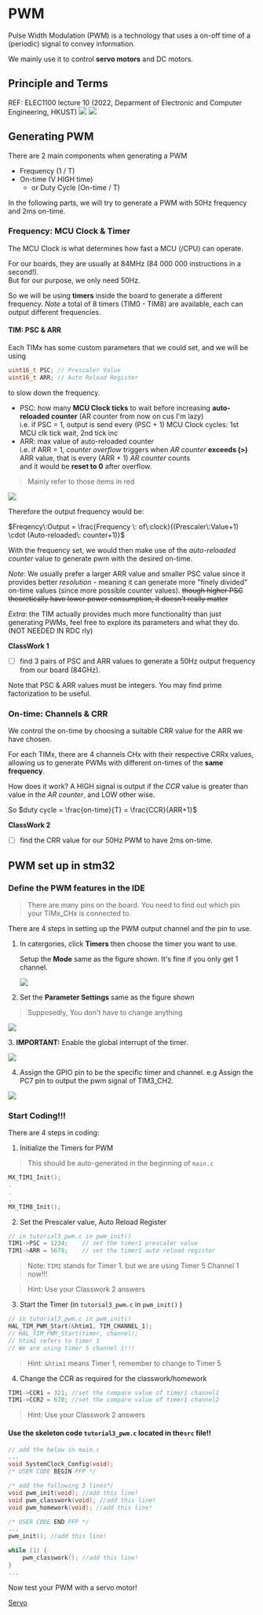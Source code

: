 # PWM
Pulse Width Modulation (PWM) is a technology that uses a on-off time of a (periodic) signal to convey information.

We mainly use it to control **servo motors** and DC motors.

## Principle and Terms
REF: ELEC1100 lecture 10 (2022, Deparment of Electronic and Computer Engineering, HKUST) ![](https://i.imgur.com/jnZB3Kd.jpg) ![](https://i.imgur.com/7Iyfnpg.jpg)

## Generating PWM
There are 2 main components when generating a PWM
- Frequency (1 / T)
- On-time (V HIGH time)
  - or Duty Cycle (On-time / T)

In the following parts, we will try to generate a PWM with 50Hz frequency and 2ms on-time.

### Frequency: MCU Clock & Timer 
The MCU Clock is what determines how fast a MCU (/CPU) can operate.

For our boards, they are usually at 84MHz (84 000 000 instructions in a second!).\
But for our purpose, we only need 50Hz.

So we will be using **timers** inside the board to generate a different frequency.
*Note* a total of 8 timers (TIM0 - TIM8) are available, each can output different frequencies.

#### TIM: PSC & ARR
Each TIMx has some custom parameters that we could set, and we will be using
```c
uint16_t PSC; // Prescaler Value
uint16_t ARR; // Auto Reload Register
```
to slow down the frequency.

- PSC: how many **MCU Clock ticks** to wait before increasing **auto-reloaded counter** (AR counter from now on cus I'm lazy)\
  i.e. if PSC = 1, output is send every (PSC + 1) MCU Clock cycles: 1st MCU clk tick wait, 2nd tick inc
- ARR: max value of auto-reloaded counter\
  i.e. if ARR = 1, *counter overflow* triggers when *AR counter* **exceeds (>)** ARR value, that is every (ARR + 1) *AR counter* counts\
  and it would be **reset to 0** after overflow.

>Mainly refer to those items in red
>
![](https://imgur.com/YF8xjhF.png)

Therefore the output frequency would be:

$Freqency\:Output = \frac{Frequency \: of\:clock}{(Prescaler\:Value+1) \cdot (Auto-reloaded\: counter+1)}$

With the frequency set, we would then make use of the *auto-reloaded counter* value to generate pwm with the desired on-time.

*Note*: We usually prefer a larger ARR value and smaller PSC value since it provides better *resolution* - meaning it can generate more "finely divided" on-time values (since more possible counter values). ~~though higher PSC theoretically have lower power consumption, it doesn't really matter~~

*Extra*: the TIM actually provides much more functionality than just generating PWMs, feel free to explore its parameters and what they do. (NOT NEEDED IN RDC rly)

**ClassWork 1**
- [ ] find 3 pairs of PSC and ARR values to generate a 50Hz output frequency from our board (84GHz).

Note that PSC & ARR values must be integers. You may find prime factorization to be useful.

### On-time: Channels & CRR
We control the on-time by choosing a suitable CRR value for the ARR we have chosen.

For each TIMx, there are 4 channels CHx with their respective CRRx values, allowing us to generate PWMs with different on-times of the **same frequency**.

How does it work? A HIGH signal is output if the *CCR* value is greater than value in the *AR counter*, and LOW other wise.

So $duty cycle = \frac{on-time}{T} = \frac{CCR}{ARR+1}$

**ClassWork 2**
- [ ] find the CRR value for our 50Hz PWM to have 2ms on-time.

## PWM set up in stm32

### Define the PWM features in the IDE

> There are many pins on the board. You need to find out which pin your TIMx_CHx is connected to.

There are 4 steps in setting up the PWM output channel and the pin to use.

1. In catergories, click **Timers** then choose the timer you want to use.

   Setup the **Mode** same as the figure shown. It's fine if you only get 1 channel.

   ![](https://i.imgur.com/53oLWQH.png)
2. Set the **Parameter Settings** same as the figure shown

> Supposedly, You don't have to change anything

![](https://i.imgur.com/aNtON0o.png)&#x20;

3\. **IMPORTANT:** Enable the global interrupt of the timer.

![](https://i.imgur.com/z2MDit3.png)

4. Assign the GPIO pin to be the specific timer and channel. e.g Assign the PC7 pin to output the pwm signal of TIM3\_CH2.

![](https://i.imgur.com/MzvaMDI.png)


### Start Coding!!!

There are 4 steps in coding:

1. Initialize the Timers for PWM

> This should be auto-generated in the beginning of `main.c`

```c
MX_TIM1_Init();
.
.
.
MX_TIM8_Init();
```

2. Set the Prescaler value, Auto Reload Register

```c
// in tutorial3_pwm.c in pwm_init()
TIM1->PSC = 1234;    // set the timer1 prescaler value
TIM1->ARR = 5678;    // set the timer1 auto reload register
```

> Note: `TIM1` stands for Timer 1. but we are using Timer 5 Channel 1 now!!!

> Hint: Use your Classwork 2 answers

3. Start the Timer (in `tutorial3_pwm.c` in `pwm_init()` )

```c
// in tutorial3_pwm.c in pwm_init()
HAL_TIM_PWM_Start(&htim1, TIM_CHANNEL_1); 
// HAL_TIM_PWM_Start(timer, channel);
// htim1 refers to timer 1
// We are using timer 5 channel 1!!!
```

> Hint:  `&htim1` means Timer 1, remember to change to Timer 5

4. Change the CCR as required for the classwork/homework

```c
TIM1->CCR1 = 321; //set the compare value of timer1 channel1
TIM1->CCR2 = 678; //set the compare value of timer1 channel2
```

> Hint: Use your Classwork 2 answers

#### Use the skeleton code `tutorial3_pwm.c` located in the`src` file!!

```c
// add the below in main.c
...
void SystemClock_Config(void);
/* USER CODE BEGIN PFP */

/* add the following 3 lines*/
void pwm_init(void); //add this line!
void pwm_classwork(void); //add this line!
void pwm_homework(void); //add this line!

/* USER CODE END PFP */
...
pwm_init(); //add this line!

while (1) {
    pwm_classwork(); //add this line!
}   
...
```

Now test your PWM with a servo motor!

[Servo](PWM_Servo.md#connection)

